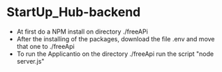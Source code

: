 # StartUp_Hub-backend
* At first do a NPM install on directory ./freeAPi
* After the installing of the packages, download the file .env and move that one to ./freeApi
* To run the Applicantio on the directory ./freeApi run the script "node server.js"
